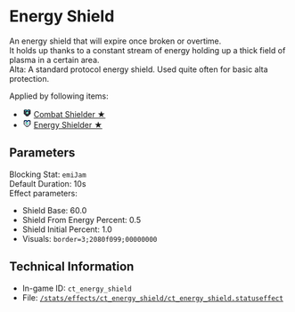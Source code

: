 # Energy Shield

An energy shield that will expire once broken or overtime.  
It holds up thanks to a constant stream of energy holding up a thick field of plasma in a certain area.  
Alta: A standard protocol energy shield. Used quite often for basic alta protection.

Applied by following items:

- <img src="https://raw.githubusercontent.com/Ceterai/Enternia/main/items/generic/other/ct_combat_shielder.png" alt="Combat Shielder ★ icon" loading="lazy" width="auto" height="16px"/> [Combat Shielder ★](https://ceterai.github.io/MyEnternia/Wiki/CombatShielder)
- <img src="https://raw.githubusercontent.com/Ceterai/Enternia/main/items/generic/other/ct_energy_shielder.png" alt="Energy Shielder ★ icon" loading="lazy" width="auto" height="16px"/> [Energy Shielder ★](https://ceterai.github.io/MyEnternia/Wiki/EnergyShielder)

## Parameters

Blocking Stat: `emiJam`  
Default Duration: 10s  
Effect parameters:

- Shield Base: 60.0
- Shield From Energy Percent: 0.5
- Shield Initial Percent: 1.0
- Visuals: `border=3;2080f099;00000000`

## Technical Information

- In-game ID: `ct_energy_shield`
- File: [`/stats/effects/ct_energy_shield/ct_energy_shield.statuseffect`](https://github.com/Ceterai/Enternia/blob/main/stats/effects/ct_energy_shield/ct_energy_shield.statuseffect)
